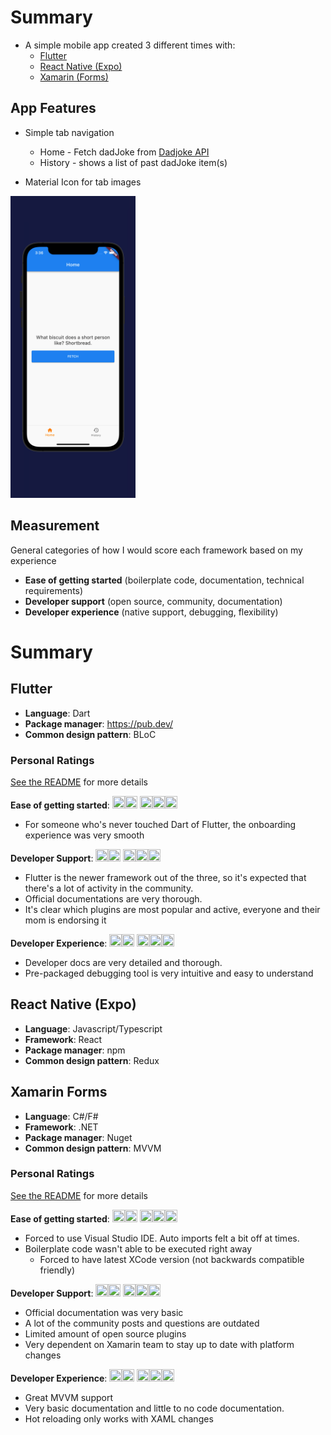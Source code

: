 # Summary

- A simple mobile app created 3 different times with:
  - [Flutter](https://docs.flutter.dev/get-started/install/macos)
  - [React Native (Expo)](https://docs.expo.dev/get-started/installation/)
  - [Xamarin (Forms)](https://dotnet.microsoft.com/en-us/learn/xamarin/hello-world-tutorial/install)

## App Features

- Simple tab navigation

  - Home - Fetch dadJoke from [Dadjoke API](https://icanhazdadjoke.com/api)
  - History - shows a list of past dadJoke item(s)

- Material Icon for tab images

<img src="./images/2022-05-08-15-36-26.png" alt="Home" width="200"/>

## Measurement

General categories of how I would score each framework based on my experience

- **Ease of getting started** (boilerplate code, documentation, technical requirements)
- **Developer support** (open source, community, documentation)
- **Developer experience** (native support, debugging, flexibility)

# Summary

## Flutter

- **Language**: Dart
- **Package manager**: https://pub.dev/
- **Common design pattern**: BLoC

### Personal Ratings

[See the README](./flutter/app/README.md) for more details

**Ease of getting started**: <img src="https://raw.githubusercontent.com/FortAwesome/Font-Awesome/6.x/svgs/solid/star.svg" width="20" height="20"><img src="https://raw.githubusercontent.com/FortAwesome/Font-Awesome/6.x/svgs/solid/star.svg" width="20" height="20"> <img src="https://raw.githubusercontent.com/FortAwesome/Font-Awesome/6.x/svgs/solid/star.svg" width="20" height="20"><img src="https://raw.githubusercontent.com/FortAwesome/Font-Awesome/6.x/svgs/solid/star.svg" width="20" height="20"><img src="https://raw.githubusercontent.com/FortAwesome/Font-Awesome/6.x/svgs/solid/star.svg" width="20" height="20">

- For someone who's never touched Dart of Flutter, the onboarding experience was very smooth

**Developer Support**: <img src="https://raw.githubusercontent.com/FortAwesome/Font-Awesome/6.x/svgs/solid/star.svg" width="20" height="20"><img src="https://raw.githubusercontent.com/FortAwesome/Font-Awesome/6.x/svgs/solid/star.svg" width="20" height="20"> <img src="https://raw.githubusercontent.com/FortAwesome/Font-Awesome/6.x/svgs/solid/star.svg" width="20" height="20"><img src="https://raw.githubusercontent.com/FortAwesome/Font-Awesome/6.x/svgs/solid/star.svg" width="20" height="20"><img src="https://raw.githubusercontent.com/FortAwesome/Font-Awesome/6.x/svgs/regular/star.svg" width="20" height="20">

- Flutter is the newer framework out of the three, so it's expected that there's a lot of activity in the community.
- Official documentations are very thorough.
- It's clear which plugins are most popular and active, everyone and their mom is endorsing it

**Developer Experience**: <img src="https://raw.githubusercontent.com/FortAwesome/Font-Awesome/6.x/svgs/solid/star.svg" width="20" height="20"><img src="https://raw.githubusercontent.com/FortAwesome/Font-Awesome/6.x/svgs/solid/star.svg" width="20" height="20"> <img src="https://raw.githubusercontent.com/FortAwesome/Font-Awesome/6.x/svgs/solid/star.svg" width="20" height="20"><img src="https://raw.githubusercontent.com/FortAwesome/Font-Awesome/6.x/svgs/solid/star.svg" width="20" height="20"><img src="https://raw.githubusercontent.com/FortAwesome/Font-Awesome/6.x/svgs/regular/star.svg" width="20" height="20">

- Developer docs are very detailed and thorough.
- Pre-packaged debugging tool is very intuitive and easy to understand

## React Native (Expo)

- **Language**: Javascript/Typescript
- **Framework**: React
- **Package manager**: npm
- **Common design pattern**: Redux

## Xamarin Forms

- **Language**: C#/F#
- **Framework**: .NET
- **Package manager**: Nuget
- **Common design pattern**: MVVM

### Personal Ratings

[See the README](./xamarin/README.md) for more details

**Ease of getting started**: <img src="https://raw.githubusercontent.com/FortAwesome/Font-Awesome/6.x/svgs/solid/star.svg" width="20" height="20"><img src="https://raw.githubusercontent.com/FortAwesome/Font-Awesome/6.x/svgs/solid/star.svg" width="20" height="20"> <img src="https://raw.githubusercontent.com/FortAwesome/Font-Awesome/6.x/svgs/solid/star.svg" width="20" height="20"><img src="https://raw.githubusercontent.com/FortAwesome/Font-Awesome/6.x/svgs/regular/star.svg" width="20" height="20"><img src="https://raw.githubusercontent.com/FortAwesome/Font-Awesome/6.x/svgs/regular/star.svg" width="20" height="20">

- Forced to use Visual Studio IDE. Auto imports felt a bit off at times.
- Boilerplate code wasn't able to be executed right away
  - Forced to have latest XCode version (not backwards compatible friendly)

**Developer Support**: <img src="https://raw.githubusercontent.com/FortAwesome/Font-Awesome/6.x/svgs/solid/star.svg" width="20" height="20"><img src="https://raw.githubusercontent.com/FortAwesome/Font-Awesome/6.x/svgs/solid/star.svg" width="20" height="20"> <img src="https://raw.githubusercontent.com/FortAwesome/Font-Awesome/6.x/svgs/solid/star.svg" width="20" height="20"><img src="https://raw.githubusercontent.com/FortAwesome/Font-Awesome/6.x/svgs/regular/star.svg" width="20" height="20"><img src="https://raw.githubusercontent.com/FortAwesome/Font-Awesome/6.x/svgs/regular/star.svg" width="20" height="20">

- Official documentation was very basic
- A lot of the community posts and questions are outdated
- Limited amount of open source plugins
- Very dependent on Xamarin team to stay up to date with platform changes

**Developer Experience**: <img src="https://raw.githubusercontent.com/FortAwesome/Font-Awesome/6.x/svgs/solid/star.svg" width="20" height="20"><img src="https://raw.githubusercontent.com/FortAwesome/Font-Awesome/6.x/svgs/solid/star.svg" width="20" height="20"> <img src="https://raw.githubusercontent.com/FortAwesome/Font-Awesome/6.x/svgs/regular/star.svg" width="20" height="20"><img src="https://raw.githubusercontent.com/FortAwesome/Font-Awesome/6.x/svgs/regular/star.svg" width="20" height="20"><img src="https://raw.githubusercontent.com/FortAwesome/Font-Awesome/6.x/svgs/regular/star.svg" width="20" height="20">

- Great MVVM support
- Very basic documentation and little to no code documentation.
- Hot reloading only works with XAML changes
